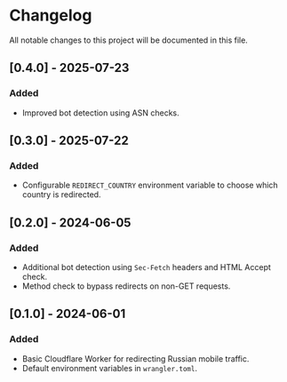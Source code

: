 # Changelog

All notable changes to this project will be documented in this file.

## [0.4.0] - 2025-07-23
### Added
- Improved bot detection using ASN checks.

## [0.3.0] - 2025-07-22
### Added
- Configurable `REDIRECT_COUNTRY` environment variable to choose which country is redirected.

## [0.2.0] - 2024-06-05
### Added
- Additional bot detection using `Sec-Fetch` headers and HTML Accept check.
- Method check to bypass redirects on non-GET requests.

## [0.1.0] - 2024-06-01
### Added
- Basic Cloudflare Worker for redirecting Russian mobile traffic.
- Default environment variables in `wrangler.toml`.
